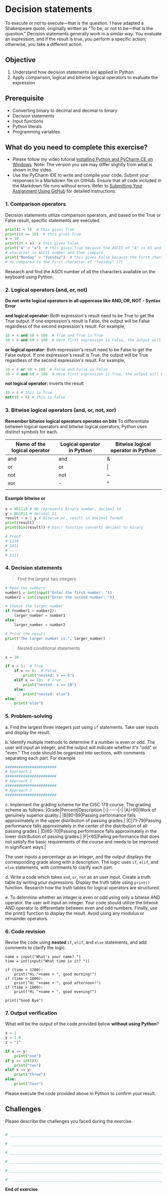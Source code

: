 # Decision statements

To execute or not to execute—that is the question. I have adapted a Shakespeare quote, originally written as "To be, or not to be—that is the question." Decision statements generally work in a similar way. You evaluate an expression, and if the result is true, you perform a specific action; otherwise, you take a different action.

## Objective

1. Understand how decision statements are applied in Python
2. Apply comparison, logical and bitwise logical operators to evaluate the expression

## Prerequisite

- Converting binary to decimal and decimal to binary
- Decision statements
- Input functions
- Python literals
- Programming variables

## What do you need to complete this exercise?

- Please follow my video tutorial [installing Python and PyCharm CE on Windows](https://youtu.be/nFN0JW43GKY). Note: The version you see may differ slightly from what is shown in the video.
- Use the PyCharm IDE to write and compile your code. Submit your responses in a Markdown file on GitHub. Ensure that all code included in the Markdown file runs without errors. Refer to [Submitting Your Assignment Using GitHub](https://sdccd-edu.zoom.us/rec/share/F4rK6ZABMXlRn4aGlZ9P005e-iRKwq8rr9KuawDoJ77TdkybKU2tpf4l4QSe113g.ut4jpVaqaPY0oI7b?startTime=1725121532000) for detailed instructions.


### 1. Comparison operators
Decision statements utilize comparison operators, and based on the True or False result, specific statements are executed.

```python
print(2 < 5)  # this gives True
print(10 <= 10)  # this gives True
x = 10 
print(20 < x)  # this gives False
print("A" < "a")  # this gives True because the ASCII of "A" is 65 and "a" is 97. The Python interpreter converts the
# character in ASCII number and then compare.
print("Monday" > "Tuesday")  # this gives False because the first character of "Monday" (M) has a lower ASCII value
# as compared to the first character of "Tuesday" (T)
```

Research and find the ASCII number of all the characters available on the keyboard using Python.

### 2. Logical operators (and, or, not)
**Do not write logical operators in all uppercase like AND, OR, NOT - Syntax Error**

**and logical operator:** Both expression's result need to be True to get the True output. 
If one expression's result is False, the output will be False regardless of the second expression's result. For example,

``` python
10 > 4 and 50 < 100  # True and True is True
10 < 4 and 50 < 100  # Here first expression is False, the output will be False
```
**or logical operator:** Both expression's result need to be False to get the False output. 
If one expression's result is True, the output will be True regardless of the second expression's result. For example,

``` python
10 < 4 or 50 > 100  # False and False is False
10 > 4 and 50 > 100  # Here first expression is True, the output will be True
```
**not logical operator:** Inverts the result
```python
10 > 4 # this is True
not(10 > 4) # this is False
```

### 3. Bitwise logical operators (and, or, not, xor)
**Remember bitwise logical operators operates on bits**
To differentiate between logical operators and bitwise logical operators, Python uses distinct symbols for each.

| Name of the logical operator | Logical operator in Python | Bitwise logical operator in Python |
| ---------------------------- | -------------------------- | ---------------------------------- |
| and                          | and                        | &                                  |
| or                           | or                         | \|                                 |
| not                          | not                        | ~                                  |
| xor                          | -                          | ^                                  |
|                              |                            |                                    |

#### Example bitwise or
```python
x = 0b1110 # 0b represents binary number, decimal 14
y = 0b1011 # decimal 11
result = x | y # Bitwise or, result in decimal format
print(result)
print(bin(result)) # bin() function converts decimal to binary

# Proof
# 1110
# 1011
# ----
# 1111
```

### 4. Decision statements

> Find the largest two integers

```python
# Read two numbers
number1 = int(input("Enter the first number: "))
number2 = int(input("Enter the second number: "))

# Choose the larger number
if (number1 > number2):
    larger_number = number1
else:
    larger_number = number2

# Print the result
print("The larger number is:", larger_number)

```

> Nested conditional statements

```python
x = 10

if x > 5:  # True
    if x == 6:  # False
        print("nested: x == 6")
    elif x == 10:  # True
        print("nested: x == 10")
    else:
        print("nested: else")
else:
    print("else")

```


### 5. Problem-solving
a. Find the largest three integers just using ```if``` statements. Take user inputs and display the result. 

b. Identify multiple methods to determine if a number is even or odd. The user will input an integer, and the output will indicate whether it's "odd" or "even." The code should be organized into sections, with comments separating each part. For example

```python
#######################
# Approach 1
#######################
# Approach 2
#######################
# Approach 3
#######################
```
c. Implement the grading scheme for the CISC 179 course. The grading scheme as follows:
|Grade|Percent|Description
|-|-----|-|
|A|>90|Work of genuinely superior quality.|
|B|80-89|Passing performance falls approximately in the upper distribution of passing grades.|
|C|71-79|Passing performance falls approximately in the center of the distribution of all passing grades.|
|D|65-70|Passing performance falls approximately in the lower distribution of passing grades.|
|F|<65|Failing performance that does not satisfy the basic requirements of the course and needs to be improved in significant ways.|

The user inputs a percentage as an integer, and the output displays the corresponding grade along with a description. The logic uses ```if```, ```elif```, and ```else``` statements, with comments to clarify each part.

d. Write a code which takes ```and```, ```or```, ```not``` as an user input. Create a truth table by writing your expressions. Display the truth table using ```print()``` function. Research how the truth tables for logical operators are structured.

e. To determine whether an integer is even or odd using only a bitwise AND operator. the user will input an integer. Your code should utilize the bitwise AND operator to differentiate between even and odd numbers. Finally, use the print() function to display the result. Avoid using any modulus or remainder operators.


### 6. Code revision
Revise the code using **nested** ```if```, ```elif```, and ```else``` statements, and add comments to clarify the logic.
```
name = input("What's your name? ")
time = int(input("What time is it? "))

if (time < 1200):
    print("Hi "+name + ", good morning!")
if (time < 1800):
    print("Hi "+name + ", good afternoon!")
if (time > 1800):
    print("Hi "+name + ", good evening!")

print("Good Bye")
```

### 7. Output verification
What will be the output of the code provided below **without using Python**?
```python
x = 1
y = 1.0
z = "1"

if x == y:
    print("one")
if y == int(z):
    print("two")
elif x == y:
    print("three")
else:
    print("four")
```
Please execute the code provided above in Python to confirm your result.

## Challenges

Please describe the challenges you faced during the exercise.

```python

# _________________________________________________________________________________________________

# _________________________________________________________________________________________________

# _________________________________________________________________________________________________

# _________________________________________________________________________________________________

# _________________________________________________________________________________________________

# _________________________________________________________________________________________________

```

**End of exercise**

